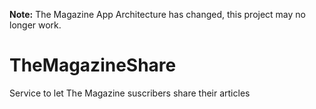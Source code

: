 **Note:** The Magazine App Architecture has changed, this project may no longer work.

TheMagazineShare
================

Service to let The Magazine suscribers share their articles
